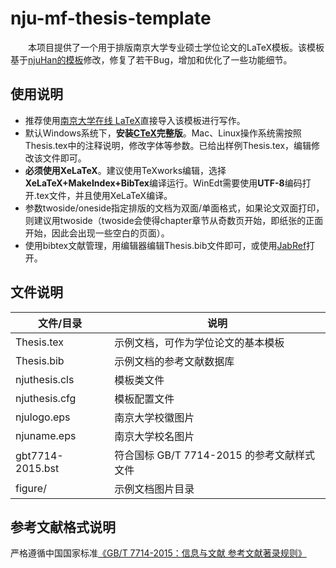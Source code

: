 # nju-mf-thesis-template

　　本项目提供了一个用于排版南京大学专业硕士学位论文的LaTeX模板。该模板基于[njuHan的模板](https://github.com/njuHan/njuthesis-nju-thesis-template)修改，修复了若干Bug，增加和优化了一些功能细节。

## 使用说明

* 推荐使用[南京大学在线 LaTeX](https://tex.nju.edu.cn/)直接导入该模板进行写作。
* 默认Windows系统下，**安装[CTeX](http://www.ctex.org/CTeXDownload/)完整版**。Mac、Linux操作系统需按照Thesis.tex中的注释说明，修改字体等参数。已给出样例Thesis.tex，编辑修改该文件即可。
* **必须使用XeLaTeX**。建议使用TeXworks编辑，选择**XeLaTeX+MakeIndex+BibTex**编译运行。WinEdt需要使用**UTF-8**编码打开.tex文件，并且使用XeLaTeX编译。
* 参数twoside/oneside指定排版的文档为双面/单面格式，如果论文双面打印，则建议用twoside（twoside会使得chapter章节从奇数页开始，即纸张的正面开始，因此会出现一些空白的页面）。
* 使用bibtex文献管理，用编辑器编辑Thesis.bib文件即可，或使用[JabRef](https://www.jabref.org/)打开。

## 文件说明

|文件/目录|说明|
|-|-|
|Thesis.tex | 示例文档，可作为学位论文的基本模板|
|Thesis.bib | 示例文档的参考文献数据库|
|njuthesis.cls | 模板类文件|
|njuthesis.cfg | 模板配置文件|
|njulogo.eps | 南京大学校徽图片|
|njuname.eps | 南京大学校名图片|
|gbt7714-2015.bst | 符合国标 GB/T 7714-2015 的参考文献样式文件|
|figure/ | 示例文档图片目录|

## 参考文献格式说明

严格遵循中国国家标准[《GB/T 7714-2015：信息与文献 参考文献著录规则》](https://github.com/codelumos/nju-mf-thesis-template/blob/main/%E3%80%90GB_T%207714-2015%E3%80%91%E4%BF%A1%E6%81%AF%E4%B8%8E%E6%96%87%E7%8C%AE%20%E5%8F%82%E8%80%83%E6%96%87%E7%8C%AE%E8%91%97%E5%BD%95%E8%A7%84%E5%88%99.pdf)
